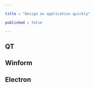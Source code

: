 ```yaml
---

title : "Design an application quickly"

published : false

---
```


## QT 


## Winform


## Electron